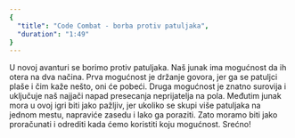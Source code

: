 ```yaml
---
{
  "title": "Code Combat - borba protiv patuljaka",
  "duration": "1:49"
}
---
```


U novoj avanturi se borimo protiv patuljaka. Naš junak ima mogućnost da ih otera na dva načina. Prva mogućnost je držanje govora, jer ga se patuljci plaše i čim kaže nešto, oni će pobeći. Druga mogućnost je znatno surovija i uključuje naš najjači napad presecanja neprijatelja na pola. Međutim junak mora u ovoj igri biti jako pažljiv, jer ukoliko se skupi više patuljaka na jednom mestu, napraviće zasedu i lako ga poraziti. Zato moramo biti jako proračunati i odrediti kada ćemo koristiti koju mogućnost. Srećno!

